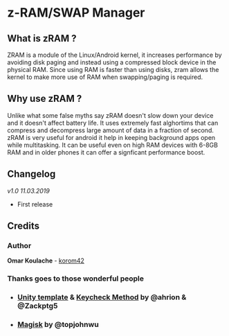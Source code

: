 # z-RAM/SWAP Manager
## What is zRAM ?
ZRAM is a module of the Linux/Android kernel, it increases performance by avoiding disk paging and instead using a compressed block device in the physical RAM. Since using RAM is faster than using disks, zram allows the kernel to make more use of RAM when swapping/paging is required.

## Why use zRAM ?
Unlike what some false myths say zRAM doesn't slow down your device and it doesn't affect battery life. It uses extremely fast alghortims that can compress and decompress large amount of data in a fraction of second. zRAM is very useful for android it help in keeping background apps open while multitasking. It can be useful even on high RAM devices with 6-8GB RAM and in older phones it can offer a signficant performance boost.

## Changelog

*v1.0 11.03.2019*
- First release

## Credits
### Author
**Omar Koulache** - [korom42](https://github.com/korom42)

### Thanks goes to those wonderful people
- ### [Unity template](https://forum.xda-developers.com/android/software/module-audio-modification-library-t3579612) & [Keycheck Method](https://forum.xda-developers.com/android/software/guide-volume-key-selection-flashable-zip-t3773410) by @ahrion & @Zackptg5 
- ### [Magisk](https://github.com/topjohnwu/Magisk) by @topjohnwu
